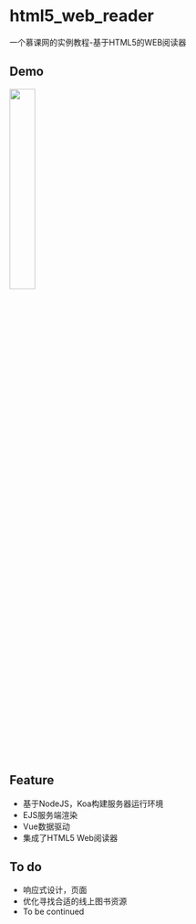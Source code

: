 # html5_web_reader
一个慕课网的实例教程-基于HTML5的WEB阅读器

## Demo
<img src="https://cloud.githubusercontent.com/assets/14028075/17583663/9d7a8de2-5fe4-11e6-9bc8-0f924db78d7e.gif" width="30%" height="30%">

## Feature

- 基于NodeJS，Koa构建服务器运行环境
- EJS服务端渲染
- Vue数据驱动
- 集成了HTML5 Web阅读器

## To do

- 响应式设计，页面
- 优化寻找合适的线上图书资源
- To be continued
